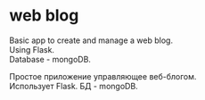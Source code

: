 # web blog

Basic app to create and manage a web blog.  
Using Flask.  
Database - mongoDB.  
  
Простое приложение управляющее веб-блогом.  
Использует Flask. 
БД - mongoDB.
